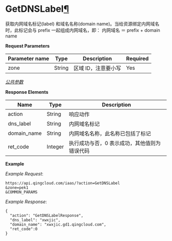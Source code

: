 ---
---

# GetDNSLabel[¶](#getdnslabel "永久链接至标题")

获取内网域名标记(label) 和域名名称(domain name)。当给资源绑定内网域名时，此标记会与 prefix 一起组成内网域名，即： 内网域名 ＝ prefix + domain name

**Request Parameters**

| Parameter name | Type | Description | Required |
| --- | --- | --- | --- |
| zone | String | 区域 ID，注意要小写 | Yes |

[_公共参数_](../../common/parameters.html#api-common-parameters)

**Response Elements**

| Name | Type | Description |
| --- | --- | --- |
| action | String | 响应动作 |
| dns_label | String | 内网域名标记 |
| domain_name | String | 内网域名名称，此名称已包括了标记 |
| ret_code | Integer | 执行成功与否，0 表示成功，其他值则为错误代码 |

**Example**

_Example Request_:

```
https://api.qingcloud.com/iaas/?action=GetDNSLabel
&zone=pek1
&COMMON_PARAMS
```

_Example Response_:

```
{
  "action": "GetDNSLabelResponse",
  "dns_label": "xwxjic",
  "domain_name": "xwxjic.gd1.qingcloud.com",
  "ret_code":0
}
```
